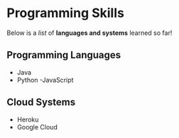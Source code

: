 # Programming Skills

Below is a *list* of **languages and systems** learned so far!

## Programming Languages
- Java
- Python
-JavaScript

## Cloud Systems
- Heroku
- Google Cloud
